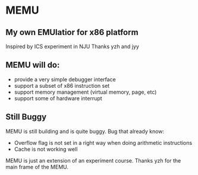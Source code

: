 MEMU
====

## My own EMUlatior for x86 platform
Inspired by ICS experiment in NJU
Thanks yzh and jyy

## MEMU will do:
* provide a very simple debugger interface
* support a subset of x86 instruction set
* support memory management (virtual memory, page, etc)
* support some of hardware interrupt

## Still Buggy
MEMU is still building and is quite buggy.
Bug that already know:
* Overflow flag is not set in a right way when doing arithmetic instructions
* Cache is not working well

MEMU is just an extension of an experiment course.
Thanks yzh for the main frame of the MEMU.

